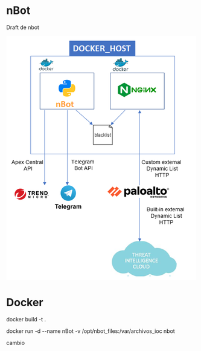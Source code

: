 # nBot
Draft de nbot

![alt text](https://github.com/aruiz-personal/nBot/blob/main/screenshots/arquitectura.png)
# Docker
docker build -t .

docker run -d --name nBot -v /opt/nbot_files:/var/archivos_ioc nbot

cambio
